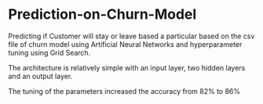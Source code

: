 # Prediction-on-Churn-Model
Predicting if Customer will stay or leave based a particular based on the csv file of churn model using Artificial Neural Networks and hyperparameter tuning using Grid Search.

The architecture is relatively simple with an input layer, two hidden layers and an output layer.

The tuning of the parameters increased the accuracy from 82% to 86%
